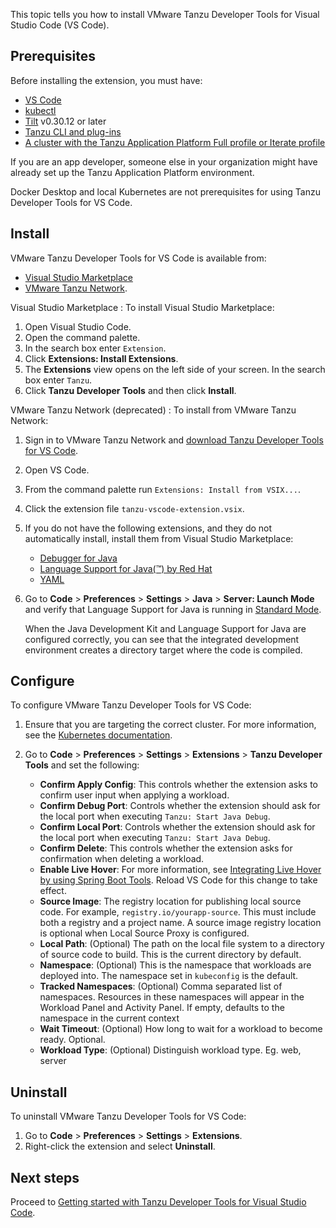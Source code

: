 This topic tells you how to install VMware Tanzu Developer Tools for Visual Studio Code (VS Code).

## <a id="prereqs"></a> Prerequisites

Before installing the extension, you must have:

- [VS Code](https://code.visualstudio.com/download)
- [kubectl](https://kubernetes.io/docs/tasks/tools/#kubectl)
- [Tilt](https://docs.tilt.dev/install.html) v0.30.12 or later
- [Tanzu CLI and plug-ins](/docs-tap/install-tanzu-cli.hbs.md#cli-and-plugin)
- [A cluster with the Tanzu Application Platform Full profile or Iterate profile](/docs-tap/install-online/profile.hbs.md)

If you are an app developer, someone else in your organization might have already set up the
Tanzu Application Platform environment.

Docker Desktop and local Kubernetes are not prerequisites for using Tanzu Developer Tools for VS Code.

## <a id="install"></a> Install

VMware Tanzu Developer Tools for VS Code is available from:

- [Visual Studio Marketplace](https://marketplace.visualstudio.com/items?itemName=vmware.tanzu-dev-tools)
- [VMware Tanzu Network](https://network.tanzu.vmware.com/products/tanzu-application-platform).

Visual Studio Marketplace
: To install Visual Studio Marketplace:

   1. Open Visual Studio Code.
   2. Open the command palette.
   3. In the search box enter `Extension`.
   4. Click **Extensions: Install Extensions**.
   5. The **Extensions** view opens on the left side of your screen. In the search box enter `Tanzu`.
   6. Click **Tanzu Developer Tools** and then click **Install**.

VMware Tanzu Network (deprecated)
: To install from VMware Tanzu Network:

   1. Sign in to VMware Tanzu Network and
      [download Tanzu Developer Tools for VS Code](https://network.tanzu.vmware.com/products/tanzu-application-platform).
   2. Open VS Code.
   3. From the command palette run `Extensions: Install from VSIX...`.
   4. Click the extension file `tanzu-vscode-extension.vsix`.
   5. If you do not have the following extensions, and they do not automatically install, install
      them from Visual Studio Marketplace:

      - [Debugger for Java](https://marketplace.visualstudio.com/items?itemName=vscjava.vscode-java-debug)
      - [Language Support for Java(™) by Red Hat](https://marketplace.visualstudio.com/items?itemName=redhat.java)
      - [YAML](https://marketplace.visualstudio.com/items?itemName=redhat.vscode-yaml)

   6. Go to **Code** > **Preferences** > **Settings** > **Java** > **Server: Launch Mode** and verify
      that Language Support for Java is running in
      [Standard Mode](https://code.visualstudio.com/docs/java/java-project#_lightweight-mode).

      When the Java Development Kit and Language Support for Java are configured correctly, you
      can see that the integrated development environment creates a directory target where the code is
      compiled.

## <a id="configure"></a> Configure

To configure VMware Tanzu Developer Tools for VS Code:

1. Ensure that you are targeting the correct cluster. For more information, see the
   [Kubernetes documentation](https://kubernetes.io/docs/tasks/access-application-cluster/configure-access-multiple-clusters/).

2. Go to **Code** > **Preferences** > **Settings** > **Extensions** > **Tanzu Developer Tools** and
   set the following:

   - **Confirm Apply Config**: This controls whether the extension asks to confirm user input when applying a workload.
   - **Confirm Debug Port**: Controls whether the extension should ask for the local port when executing `Tanzu: Start Java Debug`.
   - **Confirm Local Port**: Controls whether the extension should ask for the local port when executing `Tanzu: Start Java Debug`.
   - **Confirm Delete**: This controls whether the extension asks for confirmation when deleting a workload.
   - **Enable Live Hover**: For more information, see
     [Integrating Live Hover by using Spring Boot Tools](/docs-tap/vscode-extension/live-hover.hbs.md).
     Reload VS Code for this change to take effect.
   - **Source Image**: The registry location for publishing local source code. For example,
     `registry.io/yourapp-source`. This must include both a registry and a project name. A source
     image registry location is optional when Local Source Proxy is configured.
   - **Local Path**: (Optional) The path on the local file system to a directory of source code to
     build. This is the current directory by default.
   - **Namespace**: (Optional) This is the namespace that workloads are deployed into. The namespace
     set in `kubeconfig` is the default.
   - **Tracked Namespaces**: (Optional) Comma separated list of namespaces. Resources in these namespaces will appear in the Workload Panel and Activity Panel. If empty, defaults to the namespace in the current context
   - **Wait Timeout**: (Optional) How long to wait for a workload to become ready. Optional.
   - **Workload Type**: (Optional) Distinguish workload type. Eg. web, server

## <a id="uninstall"></a> Uninstall

To uninstall VMware Tanzu Developer Tools for VS Code:

1. Go to **Code** > **Preferences** > **Settings** > **Extensions**.
1. Right-click the extension and select **Uninstall**.

## <a id="next-steps"></a> Next steps

Proceed to [Getting started with Tanzu Developer Tools for Visual Studio Code](/docs-tap/vscode-extension/getting-started.hbs.md).
